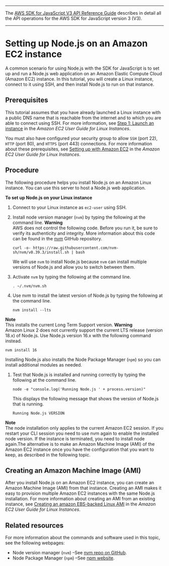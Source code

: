 --------

 The [AWS SDK for JavaScript V3 API Reference Guide](https://docs.aws.amazon.com/AWSJavaScriptSDK/v3/latest/index.html) describes in detail all the API operations for the AWS SDK for JavaScript version 3 \(V3\)\. 

--------

# Setting up Node\.js on an Amazon EC2 instance<a name="setting-up-node-on-ec2-instance"></a>

A common scenario for using Node\.js with the SDK for JavaScript is to set up and run a Node\.js web application on an Amazon Elastic Compute Cloud \(Amazon EC2\) instance\. In this tutorial, you will create a Linux instance, connect to it using SSH, and then install Node\.js to run on that instance\. 

## Prerequisites<a name="setting-up-node-on-ec2-instance.prerequisites"></a>

This tutorial assumes that you have already launched a Linux instance with a public DNS name that is reachable from the internet and to which you are able to connect using SSH\. For more information, see [Step 1: Launch an instance](https://docs.aws.amazon.com/AWSEC2/latest/UserGuide/EC2_GetStarted.html#ec2-launch-instance_linux) in the *Amazon EC2 User Guide for Linux Instances*\.

You must also have configured your security group to allow `SSH` \(port 22\), ` HTTP` \(port 80\), and `HTTPS` \(port 443\) connections\. For more information about these prerequisites, see [ Setting up with Amazon EC2](https://docs.aws.amazon.com/AWSEC2/latest/UserGuide/get-set-up-for-amazon-ec2.html) in the *Amazon EC2 User Guide for Linux Instances*\.

## Procedure<a name="setting-up-node-on-ec2-instance-procedure"></a>

The following procedure helps you install Node\.js on an Amazon Linux instance\. You can use this server to host a Node\.js web application\.

**To set up Node\.js on your Linux instance**

1. Connect to your Linux instance as `ec2-user` using SSH\.

1. Install node version manager \(`nvm`\) by typing the following at the command line\.
**Warning**  
AWS does not control the following code\. Before you run it, be sure to verify its authenticity and integrity\. More information about this code can be found in the [nvm](https://github.com/nvm-sh/nvm/blob/master/README.md) GitHub repository\.

   ```
   curl -o- https://raw.githubusercontent.com/nvm-sh/nvm/v0.39.3/install.sh | bash
   ```

   We will use `nvm` to install Node\.js because `nvm` can install multiple versions of Node\.js and allow you to switch between them\.

1. Activate `nvm` by typing the following at the command line\.

   ```
   . ~/.nvm/nvm.sh
   ```

1. Use nvm to install the latest version of Node\.js by typing the following at the command line\.

   ```
   nvm install --lts
   ```
**Note**  
This installs the current Long Term Support version\.
**Warning**  
Amazon Linux 2 does not currently support the current LTS release \(version 18\.x\) of Node\.js\. Use Node\.js version 16\.x with the following command instead\.  

   ```
   nvm install 16
   ```

   Installing Node\.js also installs the Node Package Manager \(`npm`\) so you can install additional modules as needed\.

1. Test that Node\.js is installed and running correctly by typing the following at the command line\.

   ```
   node -e "console.log('Running Node.js ' + process.version)"
   ```

   This displays the following message that shows the version of Node\.js that is running\.

    `Running Node.js VERSION` 

**Note**  
The node installation only applies to the current Amazon EC2 session\. If you restart your CLI session you need to use nvm again to enable the installed node version\. If the instance is terminated, you need to install node again\.The alternative is to make an Amazon Machine Image \(AMI\) of the Amazon EC2 instance once you have the configuration that you want to keep, as described in the following topic\.

## Creating an Amazon Machine Image \(AMI\)<a name="setting-up-node-on-ec2-instance-create-image"></a>

After you install Node\.js on an Amazon EC2 instance, you can create an Amazon Machine Image \(AMI\) from that instance\. Creating an AMI makes it easy to provision multiple Amazon EC2 instances with the same Node\.js installation\. For more information about creating an AMI from an existing instance, see [Creating an amazon EBS\-backed Linux AMI](https://docs.aws.amazon.com/AWSEC2/latest/UserGuide/creating-an-ami-ebs.html) in the *Amazon EC2 User Guide for Linux Instances*\.

## Related resources<a name="setting-up-node-on-ec2-instance-related-resource"></a>

For more information about the commands and software used in this topic, see the following webpages:
+ Node version manager \(`nvm`\) –⁠See [nvm repo on GitHub](https://github.com/creationix/nvm)\.
+ Node Package Manager \(`npm`\) –⁠See [npm website](https://www.npmjs.com)\.